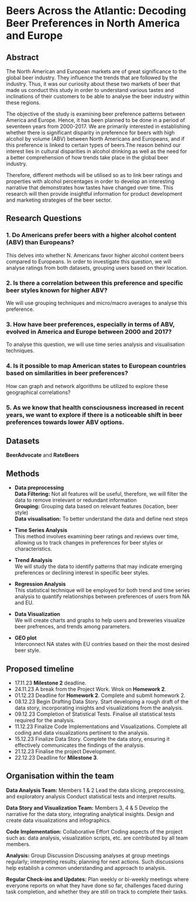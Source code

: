 # Beers Across the Atlantic: Decoding Beer Preferences in North America and Europe

## Abstract
The North American and European markets are of great significance to the global beer industry. They influence the trends that are followed by the industry. Thus, it was our curiosity about these two markets of beer that made us conduct this study in order to understand various tastes and inclinations of their customers to be able to analyse the beer industry within these regions.

The objective of the study is examining beer preference patterns between America and Europe. Hence, it has been planned to be done in a period of seventeen years from 2000-2017.
We are primarily interested in establishing whether there is significant disparity in preference for beers with high alcohol by volume (ABV) between North Americans and Europeans, and if this preference is linked to certain types of beers.The reason behind our interest lies in cultural disparities in alcohol drinking as well as the need for a better comprehension of how trends take place in the global beer industry.

Therefore, different methods will be utilised so as to link beer ratings and properties with alcohol percentages in order to develop an interesting narrative that demonstrates how tastes have changed over time.
This research will then provide insightful information for product development and marketing strategies of the beer sector.

## Research Questions
### 1. Do Americans prefer beers with a higher alcohol content (ABV) than Europeans?
This delves into whether N. Americans favor higher alcohol content beers compared to Europeans. In order to investigate this question, we will analyse ratings from both datasets, grouping users based on their location.  
### 2. Is there a correlation between this preference and specific beer styles known for higher ABV?
We will use grouping techniques and micro/macro averages to analyse this preference.
### 3. How have beer preferences, especially in terms of ABV, evolved in America and Europe between 2000 and 2017?
To analyse this question, we will use time series analysis and visualisation techniques.
### 4. Is it possible to map American states to European countries based on similarities in beer preferences?
How can graph and network algorithms be utilized to explore these geographical correlations?
### 5. As we know that health consciousness increased in recent years, we want to explore if there is a noticeable shift in beer preferences towards lower ABV options.

## Datasets
**BeerAdvocate** and **RateBeers**

## Methods
- **Data preprocessing**</br>
**Data Filtering:** Not all features will be useful, therefore, we will filter the data to remove irrelevant or redundant information</br>
**Grouping:** Grouping data based on relevant features (location, beer style)</br>
**Data visualisation:** To better understand the data and define next steps</br>

- **Time Series Analysis**</br>
This method involves examining beer ratings and reviews over time, allowing us to track changes in preferences for beer styles or characteristics.

- **Trend Analysis**</br>
We will study the data to identify patterns that may indicate emerging preferences or declining interest in specific beer styles.

- **Regression Analysis**</br>
This statistical technique will be employed for both trend and time series analysis to quantify relationships between preferences of users from NA and EU.

- **Data Visualization**</br>
We will create charts and graphs to help users and breweries visualize beer prefrences, and trends among parameters.

- **GEO plot**</br>
Interconnect NA states with EU contries based on their the most desired beer style.

## Proposed timeline
- 17.11.23 **Milestone 2** deadline.
- 24.11.23 A break from the Project Work. Wrok on **Homework 2**.
- 01.12.23 Deadline for **Homework 2**. Complete and submit homework 2.
- 08.12.23 Begin Drafting Data Story. Start developing a rough draft of the data story, incorporating insights and visualizations from the analysis.
- 09.12.23 Completion of Statistical Tests. Finalise all statistical tests required for the analysis.
- 11.12.23 Finalize Code Implementations and Visualizations. Complete all coding and data visualizations pertinent to the analysis.
- 15.12.23 Finalize Data Story. Complete the data story, ensuring it effectively communicates the findings of the analysis.
- 21.12.23 Finalise the project Development.
- 22.12.23 Deadline for **Milestone 3**.

## Organisation within the team
**Data Analysis Team:** Members 1 & 2
Lead the data slicing, preprocessing, and exploratory analysis
Conduct statistical tests and interpret results.

**Data Story and Visualization Team:** Members 3, 4 & 5
Develop the narrative for the data story, integrating analytical insights.
Design and create data visualizations and infographics.

**Code Implementation:** Collaborative Effort
Coding aspects of the project such as: data analysis, visualization scripts, etc. are contributed by all team members.

**Analysis:** Group Discussion
Discussing analyses at group meetings regularly; interpreting results; planning for next actions. Such discussions help establish a common understanding and approach to analysis.

**Regular Check-ins and Updates:**
Plan weekly or bi-weekly meetings where everyone reports on what they have done so far, challenges faced during task completion, and whether they are still on track to complete their tasks.




